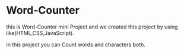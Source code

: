 

# Word-Counter

this is Word-Counter mini Project and we created this project by using like(HTML,CSS,JavaScript).

in this project you can Count words and characters both.